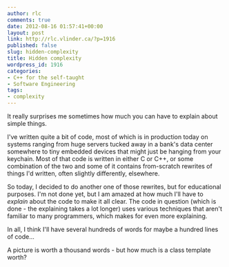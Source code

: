 ```yaml
---
author: rlc
comments: true
date: 2012-08-16 01:57:41+00:00
layout: post
link: http://rlc.vlinder.ca/?p=1916
published: false
slug: hidden-complexity
title: Hidden complexity
wordpress_id: 1916
categories:
- C++ for the self-taught
- Software Engineering
tags:
- complexity
---
```


It really surprises me sometimes how much you can have to explain about simple things.
<!--more-->
I've written quite a bit of code, most of which is in production today on systems ranging from huge servers tucked away in a bank's data center somewhere to tiny embedded devices that might just be hanging from your keychain. Most of that code is written in either C or C++, or some combination of the two and some of it contains from-scratch rewrites of things I'd written, often slightly differently, elsewhere.

So today, I decided to do another one of those rewrites, but for educational purposes. I'm not done yet, but I am amazed at how much I'll have to _explain_ about the code to make it all clear. The code in question (which is done - the explaining takes a lot longer) uses various techniques that aren't familiar to many programmers, which makes for even more explaining.

In all, I think I'll have several hundreds of words for maybe a hundred lines of code...

A picture is worth a thousand words - but how much is a class template worth?
